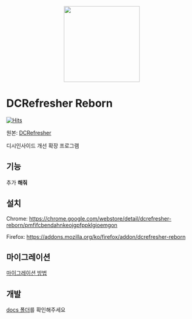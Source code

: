 <p align="center">
    <img src="https://github.com/green1052/DCRefresher-Reborn/raw/main/src/assets/icons/logo/Icon.png" width="200px"/>
</p>

# DCRefresher Reborn

[![Hits](https://hits.seeyoufarm.com/api/count/incr/badge.svg?url=https%3A%2F%2Fgithub.com%2Fgreen1052%2FDCRefresher-Reborn&count_bg=%2379C83D&title_bg=%23555555&icon=&icon_color=%23E7E7E7&title=hits&edge_flat=false)](https://hits.seeyoufarm.com)

원본: [DCRefresher](https://github.com/refresherdev/DCRefresher)

디시인사이드 개선 확장 프로그램

## 기능

추가 **해줘**

## 설치

Chrome: https://chrome.google.com/webstore/detail/dcrefresher-reborn/pmfifcbendahnkeojgpfppklgioemgon

Firefox: https://addons.mozilla.org/ko/firefox/addon/dcrefresher-reborn

## 마이그레이션

[마이그레이션 방법](https://github.com/green1052/DCRefresher-Reborn/tree/main/migration.md)

## 개발

[docs 폴더](https://github.com/green1052/DCRefresher-Reborn/tree/main/docs)를 확인해주세요